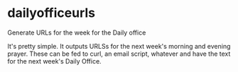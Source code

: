# dailyofficeurls
Generate URLs for the week for the Daily office

It's pretty simple. It outputs URLSs for the next week's morning and evening prayer. These
can be fed to curl, an email script, whatever and have the text for the next week's Daily
Office.